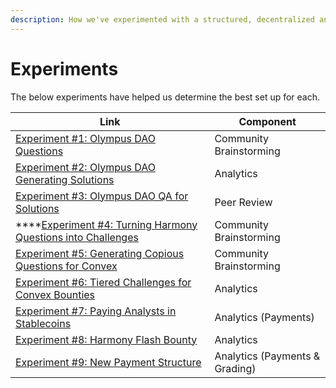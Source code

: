 ```yaml
---
description: How we've experimented with a structured, decentralized analytics process.
---
```


# Experiments

The below experiments have helped us determine the best set up for each.&#x20;

| Link                                                                                                                                                                                                            | Component                      |
| --------------------------------------------------------------------------------------------------------------------------------------------------------------------------------------------------------------- | ------------------------------ |
| [Experiment #1: Olympus DAO Questions](https://metricsdao.mirror.xyz/t4G\_DWaDeNyaBcmrTLBsDgfIhi6uJM4revXfw8plLus)                                                                                              | Community Brainstorming        |
| [Experiment #2: Olympus DAO Generating Solutions](https://medium.com/metricsdao/experiment-2-olympus-dao-generating-solutions-a8ad0bc91864)                                                                     | Analytics                      |
| [Experiment #3: Olympus DAO QA for Solutions](https://medium.com/metricsdao/experiment-3-olympus-dao-qa-for-solutions-44c5d382be83)                                                                             | Peer Review                    |
| ****[Experiment #4: Turning Harmony Questions into Challenges](https://medium.com/metricsdao/experiment-4-turning-harmony-questions-into-challenges-9fd147989c47)                                               | Community Brainstorming        |
| [Experiment #5: Generating Copious Questions for Convex ](https://metricsdao.mirror.xyz/Zwk8\_1sxASIN4VG9fW80pvsBA9QFIDBxjWhvLKvyYSA)                                                                           | Community Brainstorming        |
| [Experiment #6: Tiered Challenges for Convex Bounties](https://medium.com/metricsdao/experiment-6-tiered-challenges-for-convex-bounties-c2a10bc65bbf?source=collection\_home---4------2-----------------------) | Analytics                      |
| [Experiment #7: Paying Analysts in Stablecoins](https://metricsdao.mirror.xyz/wFkB0LF6kckXed2oPTxsv1a91ZVzFY60Ye3zfWBFvXc)                                                                                      | Analytics (Payments)           |
| [Experiment #8: Harmony Flash Bounty ](https://metricsdao.mirror.xyz/beb98Y9Wt4we5S1g0K1IVxObuluY2jUU6bT9dcxHOz0)                                                                                               | Analytics                      |
| [Experiment #9: New Payment Structure ](https://blog.metricsdao.xyz/new-payment-structure/)                                                                                                                     | Analytics (Payments & Grading) |

